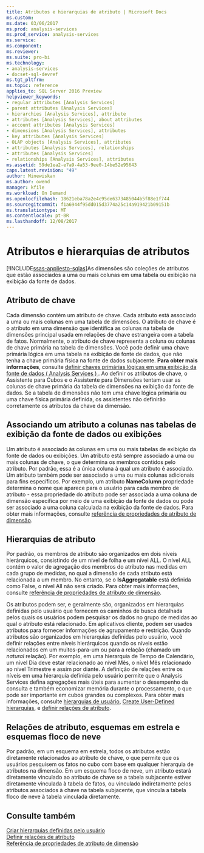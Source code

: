 ```yaml
---
title: Atributos e hierarquias de atributo | Microsoft Docs
ms.custom: 
ms.date: 03/06/2017
ms.prod: analysis-services
ms.prod_service: analysis-services
ms.service: 
ms.component: 
ms.reviewer: 
ms.suite: pro-bi
ms.technology:
- analysis-services
- docset-sql-devref
ms.tgt_pltfrm: 
ms.topic: reference
applies_to: SQL Server 2016 Preview
helpviewer_keywords:
- regular attributes [Analysis Services]
- parent attributes [Analysis Services]
- hierarchies [Analysis Services], attribute
- attributes [Analysis Services], about attributes
- account attributes [Analysis Services]
- dimensions [Analysis Services], attributes
- key attributes [Analysis Services]
- OLAP objects [Analysis Services], attributes
- attributes [Analysis Services], relationships
- attributes [Analysis Services]
- relationships [Analysis Services], attributes
ms.assetid: 59de1ea2-e7a9-4a53-9ee0-14be52e95643
caps.latest.revision: "49"
author: Minewiskan
ms.author: owend
manager: kfile
ms.workload: On Demand
ms.openlocfilehash: 18621eba78a2e4c95de6373485044b5f88e1f744
ms.sourcegitcommit: f1a6944f95dd015d3774a25c14a919421b09151b
ms.translationtype: MT
ms.contentlocale: pt-BR
ms.lasthandoff: 12/08/2017
---
```

# <a name="attributes-and-attribute-hierarchies"></a>Atributos e hierarquias de atributos
[!INCLUDE[ssas-appliesto-sqlas](../../includes/ssas-appliesto-sqlas.md)]As dimensões são coleções de atributos que estão associados a uma ou mais colunas em uma tabela ou exibição na exibição da fonte de dados.  
  
## <a name="key-attribute"></a>Atributo de chave  
 Cada dimensão contém um atributo de chave. Cada atributo está associado a uma ou mais colunas em uma tabela de dimensões. O atributo de chave é o atributo em uma dimensão que identifica as colunas na tabela de dimensões principal usada em relações de chave estrangeira com a tabela de fatos. Normalmente, o atributo de chave representa a coluna ou colunas de chave primária na tabela de dimensões. Você pode definir uma chave primária lógica em uma tabela na exibição de fonte de dados, que não tenha a chave primária física na fonte de dados subjacente. **Para obter mais informações**, consulte [definir chaves primárias lógicas em uma exibição da fonte de dados &#40; Analysis Services &#41; ](../../analysis-services/multidimensional-models/define-logical-primary-keys-in-a-data-source-view-analysis-services.md). Ao definir os atributos de chave, o Assistente para Cubos e o Assistente para Dimensões tentam usar as colunas de chave primária da tabela de dimensões na exibição da fonte de dados. Se a tabela de dimensões não tem uma chave lógica primária ou uma chave física primária definida, os assistentes não definirão corretamente os atributos da chave da dimensão.  
  
## <a name="binding-an-attribute-to-columns-in-data-source-view-tables-or-views"></a>Associando um atributo a colunas nas tabelas de exibição da fonte de dados ou exibições  
 Um atributo é associado às colunas em uma ou mais tabelas de exibição da fonte de dados ou exibições. Um atributo está sempre associado a uma ou mais colunas de chave, o que determina os membros contidos pelo atributo. Por padrão, essa é a única coluna à qual um atributo é associado. Um atributo também pode ser associado a uma ou mais colunas adicionais para fins específicos. Por exemplo, um atributo **NameColumn** propriedade determina o nome que aparece para o usuário para cada membro de atributo - essa propriedade do atributo pode ser associada a uma coluna de dimensão específica por meio de uma exibição da fonte de dados ou pode ser associado a uma coluna calculada na exibição da fonte de dados. Para obter mais informações, consulte [referência de propriedades de atributo de dimensão](../../analysis-services/multidimensional-models/dimension-attribute-properties-reference.md).  
  
## <a name="attribute-hierarchies"></a>Hierarquias de atributo  
 Por padrão, os membros de atributo são organizados em dois níveis hierárquicos, consistindo de um nível de folha e um nível ALL. O nível ALL contém o valor de agregação dos membros do atributo nas medidas em cada grupo de medidas, no qual a dimensão de cada atributo está relacionada a um membro. No entanto, se o **IsAggregatable** está definida como False, o nível All não será criado. Para obter mais informações, consulte [referência de propriedades de atributo de dimensão](../../analysis-services/multidimensional-models/dimension-attribute-properties-reference.md).  
  
 Os atributos podem ser, e geralmente são, organizados em hierarquias definidas pelo usuário que fornecem os caminhos de busca detalhada pelos quais os usuários podem pesquisar os dados no grupo de medidas ao qual o atributo está relacionado. Em aplicativos cliente, podem ser usados atributos para fornecer informações de agrupamento e restrição. Quando atributos são organizados em hierarquias definidas pelo usuário, você definir relações entre níveis hierárquicos quando os níveis estão relacionados em um muitos-para-um ou para a relação (chamado um *natural* relação). Por exemplo, em uma hierarquia de Tempo de Calendário, um nível Dia deve estar relacionado ao nível Mês, o nível Mês relacionado ao nível Trimestre e assim por diante. A definição de relações entre os níveis em uma hierarquia definida pelo usuário permite que o Analysis Services defina agregações mais úteis para aumentar o desempenho da consulta e também economizar memória durante o processamento, o que pode ser importante em cubos grandes ou complexos. Para obter mais informações, consulte [hierarquias de usuário](../../analysis-services/multidimensional-models-olap-logical-dimension-objects/user-hierarchies.md), [Create User-Defined hierarquias](../../analysis-services/multidimensional-models/user-defined-hierarchies-create.md), e [definir relações de atributo](../../analysis-services/multidimensional-models/attribute-relationships-define.md).  
  
## <a name="attribute-relationships-star-schemas-and-snowflake-schemas"></a>Relações de atributo, esquemas em estrela e esquemas floco de neve  
 Por padrão, em um esquema em estrela, todos os atributos estão diretamente relacionados ao atributo de chave, o que permite que os usuários pesquisem os fatos no cubo com base em qualquer hierarquia de atributos na dimensão. Em um esquema floco de neve, um atributo estará diretamente vinculado ao atributo de chave se a tabela subjacente estiver diretamente vinculada à tabela de fatos, ou vinculado indiretamente pelos atributos associados à chave na tabela subjacente, que vincula a tabela floco de neve à tabela vinculada diretamente.  
  
## <a name="see-also"></a>Consulte também  
 [Criar hierarquias definidas pelo usuário](../../analysis-services/multidimensional-models/user-defined-hierarchies-create.md)   
 [Definir relações de atributo](../../analysis-services/multidimensional-models/attribute-relationships-define.md)   
 [Referência de propriedades de atributo de dimensão](../../analysis-services/multidimensional-models/dimension-attribute-properties-reference.md)  
  
  
